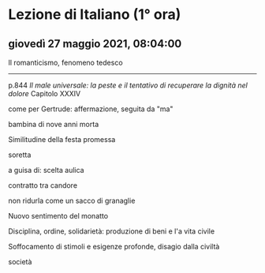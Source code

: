 # Lezione di Italiano (1° ora)

## giovedì 27 maggio 2021, 08:04:00


Il romanticismo, fenomeno tedesco

---
p.844 *Il male universale: la peste e il tentativo di recuperare la dignità nel dolore*
Capitolo XXXIV

come per Gertrude: affermazione, seguita da "ma"


bambina  di nove anni morta

Similitudine della festa promessa

soretta


a guisa di: scelta aulica

contratto tra candore 


non ridurla come un sacco di granaglie

Nuovo sentimento del monatto

Disciplina, ordine, solidarietà: produzione di beni e l'a vita civile

Soffocamento di stimoli e esigenze profonde, disagio dalla civiltà

società
<!--stackedit_data:
eyJoaXN0b3J5IjpbLTE0MTAwMDQwMjMsNjk3OTkwNTExLC0xMT
ExNTE0NzkzLDE2MTEzMDEwMTAsODU4OTcxMzc1LDI4ODQ5MzM1
NiwyODg0OTMzNTZdfQ==
-->